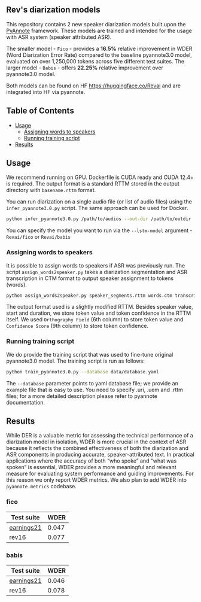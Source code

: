 ## Rev's diarization models
This repository contains 2 new speaker diarization models built upon the
[PyAnnote](https://github.com/pyannote/pyannote-audio) framework. These models are trained and intended 
for the usage with ASR system (speaker attributed ASR). 

The smaller model - `Fico` - provides a **16.5%** relative improvement in WDER (Word Diarization Error Rate) 
compared to the baseline pyannote3.0 model, 
evaluated on over 1,250,000 tokens across five different test suites.
The larger model - `Babis` - offers **22.25%** relative improvement over pyannote3.0 model.

Both models can be found on HF https://huggingface.co/Revai and are integrated into HF via pyannote.

## Table of Contents
- [Usage](#usage)
  - [Assigning words to speakers](#assigning-words-to-speakers)
  - [Running training script](#running-training-script)
- [Results](#results)

## Usage
We recommend running on GPU. Dockerfile is CUDA ready and CUDA 12.4+ is required.
The output format is a standard RTTM stored in the output directory with `basename.rttm` format.

You can run diarization on a single audio file (or list of audio files) using the
`infer_pyannote3.0.py` script. The same approach can be used for Docker.
```bash
python infer_pyannote3.0.py /path/to/audios --out-dir /path/to/outdir
```
You can specify the model you want to run via the `--lstm-model` argument - `Revai/fico` or `Revai/babis` 


### Assigning words to speakers
It is possible to assign words to speakers if ASR was previously run.
The script `assign_words2speaker.py` takes a diarization segmentation and ASR transcription in
CTM format to output speaker assignment to tokens (words). 
```bash
python assign_words2speaker.py speaker_segments.rttm words.ctm transcript.rttm
```
The output format used is a slightly modified RTTM. Besides speaker value, start and duration, we 
store token value and token confidence in the RTTM itself.
We used `Orthography Field` (6th column) to store token value and `Confidence Score` (9th column) 
to store token confidence.

### Running training script
We do provide the training script that was used to fine-tune original pyannote3.0 model.
The training script is run as follows:
```bash
python train_pyannote3.0.py --database data/database.yaml
```
The `--database` parameter points to yaml database file; we provide an example file that is 
easy to use. You need to specify .uri, .uem and .rttm files; for a more detailed 
description please refer to pyannote documentation.


## Results
While DER is a valuable metric for assessing the technical performance of a diarization model 
in isolation, WDER is more crucial in the context of ASR because it reflects the combined 
effectiveness of both the diarization and ASR components in producing accurate, 
speaker-attributed text. In practical applications where the accuracy of both “who spoke” 
and “what was spoken” is essential, WDER provides a more meaningful and relevant measure 
for evaluating system performance and guiding improvements.
For this reason we only report WDER metrics. We also plan to add WDER into `pyannote.metrics`
codebase.

### fico
| Test suite                                                                         | WDER  |
|------------------------------------------------------------------------------------|-------|
| [earnings21](https://github.com/revdotcom/speech-datasets/tree/rttm_v1/earnings21) | 0.047 |
 | rev16 | 0.077 | 

### babis
| Test suite                                                                         | WDER  |
|------------------------------------------------------------------------------------|-------|
| [earnings21](https://github.com/revdotcom/speech-datasets/tree/rttm_v1/earnings21) | 0.046 |
| rev16 | 0.078 |
